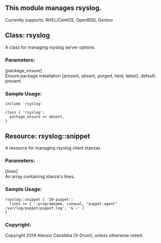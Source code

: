 ## This module manages rsyslog.

Currently supports: RHEL/CentOS, OpenBSD, Gentoo

## Class: rsyslog

A class for managing rsyslog server options.

### Parameters:
[*package_ensure*]  
  Ensure package installation [present, absent, purged, held, latest], default: present.

### Sample Usage:

```
include 'rsyslog'
```

 ```puppet
 class { 'rsyslog':
   package_ensure => absent,
 }
 ```
## Resource: rsyslog::snippet

A resource for managing rsyslog client stanzas

### Parameters:
  [*lines*]  
    An array containing stanza's lines.

### Sample Usage:

 ```puppet
 rsyslog::snippet { '20-puppet':
   lines => [ ':programname, isequal, "puppet-agent" /var/log/puppet/puppet.log', '& ~' ]
 }
 ```

### Copyright:
Copyright 2014 Alessio Cassibba (X-Drum), unless otherwise noted.